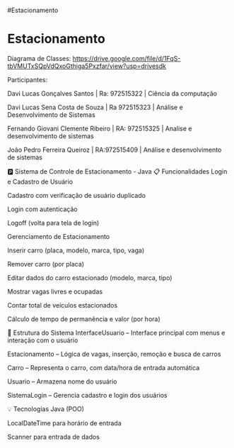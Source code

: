 #Estacionamento
# Estacionamento

Diagrama de Classes: https://drive.google.com/file/d/1FqS-tbVMUTxSQpVdQxoGthiga5Pxzfar/view?usp=drivesdk

Participantes:

Davi Lucas Gonçalves Santos | Ra: 972515322
 | Ciência da computação 
 
Davi Lucas Sena Costa de Souza | Ra 972515323 | Análise e Desenvolvimento de Sistemas

Fernando Giovani Clemente Ribeiro | RA: 972515325 | Analise e desenvolvimento de sistemas

João Pedro Ferreira Queiroz | RA:972515409 | Análise e desenvolvimento de sistemas 

🅿️ Sistema de Controle de Estacionamento - Java
📋 Funcionalidades
Login e Cadastro de Usuário

Cadastro com verificação de usuário duplicado

Login com autenticação 

Logoff (volta para tela de login)

Gerenciamento de Estacionamento

Inserir carro (placa, modelo, marca, tipo, vaga)

Remover carro (por placa)

Editar dados do carro estacionado (modelo, marca, tipo)

Mostrar vagas livres e ocupadas

Contar total de veículos estacionados

Cálculo de tempo de permanência e valor (por hora)

🧱 Estrutura do Sistema
InterfaceUsuario – Interface principal com menus e interação com o usuário

Estacionamento – Lógica de vagas, inserção, remoção e busca de carros

Carro – Representa o carro, com data/hora de entrada automática

Usuario – Armazena nome do usuário

SistemaLogin – Gerencia cadastro e login dos usuários

💡 Tecnologias
Java (POO)

LocalDateTime para horário de entrada

Scanner para entrada de dados
